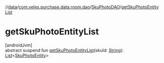 //[data](../../../index.md)/[com.veles.purchase.data.room.dao](../index.md)/[SkuPhotoDAO](index.md)/[getSkuPhotoEntityList](get-sku-photo-entity-list.md)

# getSkuPhotoEntityList

[androidJvm]\
abstract suspend fun [getSkuPhotoEntityList](get-sku-photo-entity-list.md)(skuId: [String](https://kotlinlang.org/api/latest/jvm/stdlib/kotlin/-string/index.html)): [List](https://kotlinlang.org/api/latest/jvm/stdlib/kotlin.collections/-list/index.html)&lt;[SkuPhotoEntity](../../com.veles.purchase.data.room.table/-sku-photo-entity/index.md)&gt;
